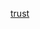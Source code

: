 [trust](/void/gravity/density/matter/mass/orbit/balance/stability/value/security/distribution/toolchain/code/library/growth/proficiency/survival/focus/navigation/transportation/destination/pipeline/)
